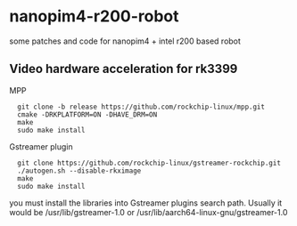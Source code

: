 # nanopim4-r200-robot
some patches and code for nanopim4 + intel r200 based robot


## Video hardware acceleration for rk3399
MPP
```
  git clone -b release https://github.com/rockchip-linux/mpp.git
  cmake -DRKPLATFORM=ON -DHAVE_DRM=ON
  make
  sudo make install
```


Gstreamer plugin
```
  git clone https://github.com/rockchip-linux/gstreamer-rockchip.git
  ./autogen.sh --disable-rkximage
  make
  sudo make install
```

you must install the libraries into Gstreamer plugins search path. Usually it would be /usr/lib/gstreamer-1.0 or /usr/lib/aarch64-linux-gnu/gstreamer-1.0